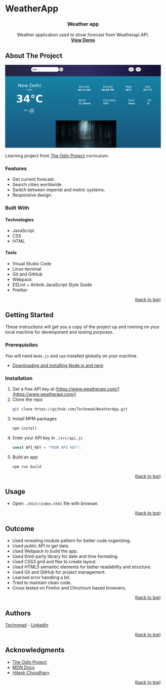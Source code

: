 # WeatherApp

<div id="top"></div>

<!-- PROJECT LOGO -->

<h3 align="center">Weather app</h3>

  <p align="center">
    Weather application used to show forecast from Weatherapi API.
    <br />
    <a href="https://technmad.github.io/WeatherApp/"><strong>View Demo</strong></a>
  </p>

<!-- ABOUT THE PROJECT -->

## About The Project

![screenshot](screenshot.png)

Learning project from [The Odin Project](https://www.theodinproject.com/lessons/node-path-javascript-weather-app) curriculum.

### Features

- Get current forecast.
- Search cities worldwide.
- Switch between imperial and metric systems.
- Responsive design.

### Built With

#### Technologies

- JavaScript
- CSS
- HTML

#### Tools

- Visual Studio Code
- Linux terminal
- Git and GitHub
- Webpack
- ESLint + Airbnb JavaScript Style Guide
- Prettier

<p align="right">(<a href="#top">back to top</a>)</p>

<!-- GETTING STARTED -->

## Getting Started

These instructions will get you a copy of the project up and running on your local machine for development and testing purposes.

### Prerequisites

You will need `Node.js` and `npm` installed globally on your machine.

- [Downloading and installing Node.js and npm](https://docs.npmjs.com/downloading-and-installing-node-js-and-npm)

### Installation

1. Get a free API key at [https://www.weatherapi.com/](https://www.weatherapi.com/)
2. Clone the repo
   ```sh
   git clone https://github.com/Technmad/WeatherApp.git
   ```
3. Install NPM packages
   ```sh
   npm install
   ```
4. Enter your API key in `./src/api.js`
   ```js
   const API_KEY = "YOUR API KEY";
   ```
5. Build an app
   ```sh
   npm run build
   ```

<p align="right">(<a href="#top">back to top</a>)</p>

## Usage

- Open `./dist/index.html` file with browser.

<p align="right">(<a href="#top">back to top</a>)</p>

<!-- OUTCOME -->

## Outcome

- Used revealing module pattern for better code organizing.
- Used public API to get data.
- Used Webpack to build the app.
- Used third-party library for date and time formating.
- Used CSS3 grid and flex to create layout.
- Used HTML5 semantic elements for better readability and structure.
- Used Git and GitHub for project management.
- Learned error handling a bit.
- Tried to maintain clean code.
- Cross tested on Firefox and Chromium based browsers.

<p align="right">(<a href="#top">back to top</a>)</p>

<!-- AUTHORS -->

## Authors

[Technmad](https://github.com/Technmad) - [LinkedIn](https://linkedin.com/in/technmad)

<p align="right">(<a href="#top">back to top</a>)</p>

<!-- ACKNOWLEDGMENTS -->

## Acknowledgments

- [The Odin Project](https://www.theodinproject.com/)
- [MDN Docs](https://developer.mozilla.org/en-US/)
- [Hitesh Choudhary](https://github.com/hiteshchoudhary/)

<p align="right">(<a href="#top">back to top</a>)</p>
